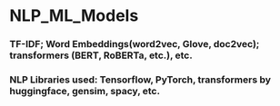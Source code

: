 # NLP_ML_Models
### TF-IDF; Word Embeddings(word2vec, Glove, doc2vec); transformers (BERT, RoBERTa, etc.), etc. 
### NLP Libraries used: Tensorflow, PyTorch, transformers by huggingface, gensim, spacy, etc. 
